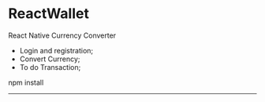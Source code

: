 # ReactWallet
React Native Currency Converter

* Login and registration;
* Convert Currency;
* To do Transaction;

npm install
***
